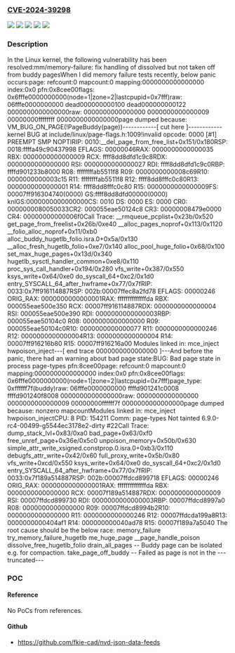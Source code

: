 ### [CVE-2024-39298](https://cve.mitre.org/cgi-bin/cvename.cgi?name=CVE-2024-39298)
![](https://img.shields.io/static/v1?label=Product&message=Linux&color=blue)
![](https://img.shields.io/static/v1?label=Version&message=&color=brightgreen)
![](https://img.shields.io/static/v1?label=Version&message=6.0%20&color=brightgreen)
![](https://img.shields.io/static/v1?label=Version&message=ceaf8fbea79a854373b9fc03c9fde98eb8712725%20&color=brightgreen)
![](https://img.shields.io/static/v1?label=Vulnerability&message=n%2Fa&color=blue)

### Description

In the Linux kernel, the following vulnerability has been resolved:mm/memory-failure: fix handling of dissolved but not taken off from buddy pagesWhen I did memory failure tests recently, below panic occurs:page: refcount:0 mapcount:0 mapping:0000000000000000 index:0x0 pfn:0x8cee00flags: 0x6fffe0000000000(node=1|zone=2|lastcpupid=0x7fff)raw: 06fffe0000000000 dead000000000100 dead000000000122 0000000000000000raw: 0000000000000000 0000000000000009 00000000ffffffff 0000000000000000page dumped because: VM_BUG_ON_PAGE(!PageBuddy(page))------------[ cut here ]------------kernel BUG at include/linux/page-flags.h:1009!invalid opcode: 0000 [#1] PREEMPT SMP NOPTIRIP: 0010:__del_page_from_free_list+0x151/0x180RSP: 0018:ffffa49c90437998 EFLAGS: 00000046RAX: 0000000000000035 RBX: 0000000000000009 RCX: ffff8dd8dfd1c9c8RDX: 0000000000000000 RSI: 0000000000000027 RDI: ffff8dd8dfd1c9c0RBP: ffffd901233b8000 R08: ffffffffab5511f8 R09: 0000000000008c69R10: 0000000000003c15 R11: ffffffffab5511f8 R12: ffff8dd8fffc0c80R13: 0000000000000001 R14: ffff8dd8fffc0c80 R15: 0000000000000009FS:  00007ff916304740(0000) GS:ffff8dd8dfd00000(0000) knlGS:0000000000000000CS:  0010 DS: 0000 ES: 0000 CR0: 0000000080050033CR2: 000055eae50124c8 CR3: 00000008479e0000 CR4: 00000000000006f0Call Trace: <TASK> __rmqueue_pcplist+0x23b/0x520 get_page_from_freelist+0x26b/0xe40 __alloc_pages_noprof+0x113/0x1120 __folio_alloc_noprof+0x11/0xb0 alloc_buddy_hugetlb_folio.isra.0+0x5a/0x130 __alloc_fresh_hugetlb_folio+0xe7/0x140 alloc_pool_huge_folio+0x68/0x100 set_max_huge_pages+0x13d/0x340 hugetlb_sysctl_handler_common+0xe8/0x110 proc_sys_call_handler+0x194/0x280 vfs_write+0x387/0x550 ksys_write+0x64/0xe0 do_syscall_64+0xc2/0x1d0 entry_SYSCALL_64_after_hwframe+0x77/0x7fRIP: 0033:0x7ff916114887RSP: 002b:00007ffec8a2fd78 EFLAGS: 00000246 ORIG_RAX: 0000000000000001RAX: ffffffffffffffda RBX: 000055eae500e350 RCX: 00007ff916114887RDX: 0000000000000004 RSI: 000055eae500e390 RDI: 0000000000000003RBP: 000055eae50104c0 R08: 0000000000000000 R09: 000055eae50104c0R10: 0000000000000077 R11: 0000000000000246 R12: 0000000000000004R13: 0000000000000004 R14: 00007ff916216b80 R15: 00007ff916216a00 </TASK>Modules linked in: mce_inject hwpoison_inject---[ end trace 0000000000000000 ]---And before the panic, there had an warning about bad page state:BUG: Bad page state in process page-types  pfn:8cee00page: refcount:0 mapcount:0 mapping:0000000000000000 index:0x0 pfn:0x8cee00flags: 0x6fffe0000000000(node=1|zone=2|lastcpupid=0x7fff)page_type: 0xffffff7f(buddy)raw: 06fffe0000000000 ffffd901241c0008 ffffd901240f8008 0000000000000000raw: 0000000000000000 0000000000000009 00000000ffffff7f 0000000000000000page dumped because: nonzero mapcountModules linked in: mce_inject hwpoison_injectCPU: 8 PID: 154211 Comm: page-types Not tainted 6.9.0-rc4-00499-g5544ec3178e2-dirty #22Call Trace: <TASK> dump_stack_lvl+0x83/0xa0 bad_page+0x63/0xf0 free_unref_page+0x36e/0x5c0 unpoison_memory+0x50b/0x630 simple_attr_write_xsigned.constprop.0.isra.0+0xb3/0x110 debugfs_attr_write+0x42/0x60 full_proxy_write+0x5b/0x80 vfs_write+0xcd/0x550 ksys_write+0x64/0xe0 do_syscall_64+0xc2/0x1d0 entry_SYSCALL_64_after_hwframe+0x77/0x7fRIP: 0033:0x7f189a514887RSP: 002b:00007ffdcd899718 EFLAGS: 00000246 ORIG_RAX: 0000000000000001RAX: ffffffffffffffda RBX: 0000000000000000 RCX: 00007f189a514887RDX: 0000000000000009 RSI: 00007ffdcd899730 RDI: 0000000000000003RBP: 00007ffdcd8997a0 R08: 0000000000000000 R09: 00007ffdcd8994b2R10: 0000000000000000 R11: 0000000000000246 R12: 00007ffdcda199a8R13: 0000000000404af1 R14: 000000000040ad78 R15: 00007f189a7a5040 </TASK>The root cause should be the below race: memory_failure  try_memory_failure_hugetlb   me_huge_page    __page_handle_poison     dissolve_free_hugetlb_folio     drain_all_pages -- Buddy page can be isolated e.g. for compaction.     take_page_off_buddy -- Failed as page is not in the ---truncated---

### POC

#### Reference
No PoCs from references.

#### Github
- https://github.com/fkie-cad/nvd-json-data-feeds

